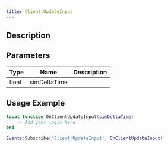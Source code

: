 ```yaml
---
title: Client:UpdateInput
---
```

## Description

## Parameters

| Type  | Name         | Description |
| ----- | ------------ | ----------- |
| float | simDeltaTime |             |

## Usage Example

``` lua
local function OnClientUpdateInput(simDeltaTime)
    -- Add your logic here
end

Events:Subscribe('Client:UpdateInput', OnClientUpdateInput)
```
